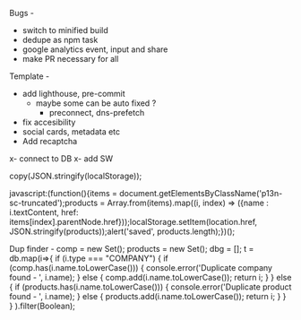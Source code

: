 Bugs -
- switch to minified build
- dedupe as npm task
- google analytics event, input and share
- make PR necessary for all

Template -
- add lighthouse, pre-commit
    - maybe some can be auto fixed ?
        - preconnect, dns-prefetch
- fix accesibility
- social cards, metadata etc
- Add recaptcha

x- connect to DB
x- add SW

copy(JSON.stringify(localStorage));

javascript:(function(){items = document.getElementsByClassName('p13n-sc-truncated');products = Array.from(items).map((i, index) => ({name : i.textContent, href: items[index].parentNode.href}));localStorage.setItem(location.href, JSON.stringify(products));alert('saved', products.length);})();

Dup finder -
comp = new Set();
products = new Set();
dbg = [];
t = db.map(i=>{
    if (i.type === "COMPANY") {
        if (comp.has(i.name.toLowerCase())) {
            console.error('Duplicate company found - ', i.name);
        } else {
            comp.add(i.name.toLowerCase());
            return i;
        }
    } else {
        if (products.has(i.name.toLowerCase())) {
            console.error('Duplicate product found - ', i.name);
        } else {
            products.add(i.name.toLowerCase());
            return i;
        }
    }
}
).filter(Boolean);

